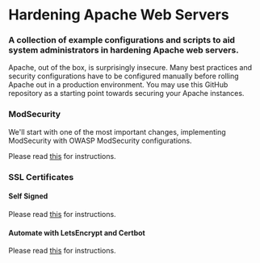 # Hardening Apache Web Servers
### A collection of example configurations and scripts to aid system administrators in hardening Apache web servers.

Apache, out of the box, is surprisingly insecure. Many best practices and security configurations have to be configured manually before rolling Apache out in a production environment. You may use this GitHub repository as a starting point towards securing your Apache instances.


### ModSecurity
We'll start with one of the most important changes, implementing ModSecurity with OWASP ModSecurity configurations.

Please read [this](https://github.com/simeononsecurity/Apache-Web-Server-Hardening/tree/master/Configurations/ModSecurity%20with%20OWASP%20Core%20Rule%20Set) for instructions.

### SSL Certificates

#### Self Signed
Please read [this](https://github.com/simeononsecurity/Apache-Web-Server-Hardening/tree/master/Configurations/Self-Signed%20SSL%20Certificate) for instructions.

#### Automate with LetsEncrypt and Certbot
Please read [this](https://github.com/simeononsecurity/Apache-Web-Server-Hardening/tree/master/Configurations/Automate%20SSL%20with%20Certbot) for instructions.

